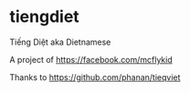# tiengdiet
Tiếng Diệt aka Dietnamese   

A project of https://facebook.com/mcflykid

Thanks to https://github.com/phanan/tieqviet
